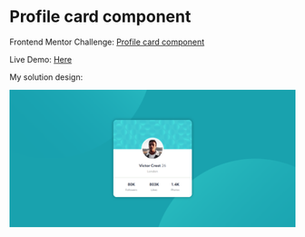 # Profile card component

Frontend Mentor Challenge: [Profile card component](https://www.frontendmentor.io/challenges/profile-card-component-cfArpWshJ)

Live Demo: [Here](https://ceduardd.github.io/profile-card/)

My solution design:

![](./docs/screenshot.png)
